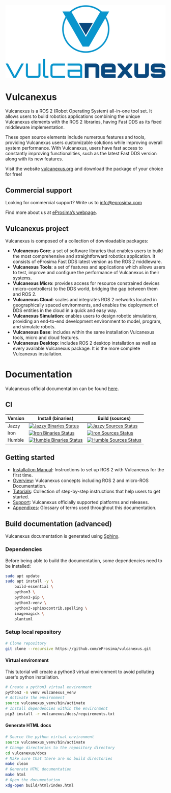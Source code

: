 <p align="center"><a href="https://vulcanexus.org/" target="_blank" rel="noopener noreferrer"><img src="resources/images/vulcanexus_banner.png"></a></p>

# Vulcanexus

Vulcanexus is a ROS 2 (Robot Operating System) all-in-one tool set. It allows users to build robotics applications combining the unique Vulcanexus elements with the ROS 2 libraries, having Fast DDS as its fixed middleware implementation.

These open source elements include numerous features and tools, providing Vulcanexus users customizable solutions while improving overall system performance. With Vulcanexus, users have fast access to constantly improving functionalities, such as the latest Fast DDS version along with its new features.

Visit the website [vulcanexus.org](https://vulcanexus.org/) and download the package of your choice for free!

## Commercial support

Looking for commercial support? Write us to info@eprosima.com

Find more about us at [eProsima’s webpage](https://eprosima.com/).

## Vulcanexus project

Vulcanexus is composed of a collection of downloadable packages:

*   **Vulcanexus Core**: a set of software libraries that enables users to build the most comprehensive and straightforward robotics application.
    It consists of eProsima Fast DDS latest version as the ROS 2 middleware.
*   **Vulcanexus Tools**: a set of features and applications which allows users to test, improve and configure the performance of Vulcanexus in their systems.
*   **Vulcanexus Micro**: provides access for resource constrained devices (micro-controllers) to the DDS world, bridging the gap between them and ROS 2.
*   **Vulcanexus Cloud**: scales and integrates ROS 2 networks located in geographically spaced environments, and enables the deployment of DDS entities in the cloud in a quick and easy way.
*   **Vulcanexus Simulation**: enables users to design robotic simulations, providing an end-to-end development environment to model, program, and simulate robots.
*   **Vulcanexus Base**: includes within the same installation Vulcanexus tools, micro and cloud features.
*   **Vulcanexus Desktop**: includes ROS 2 desktop installation as well as every available Vulcanexus package.
    It is the more complete Vulcanexus installation.

# Documentation

Vulcanexus official documentation can be found [here](https://docs.vulcanexus.org/en/latest/).

## CI

| Version | Install (binaries) | Build (sources) |
| - | - | - |
| Jazzy | [![Jazzy Binaries Status](https://img.shields.io/github/actions/workflow/status/eProsima/vulcanexus/jazzy_binaries_ubuntu.yaml?logo=github&logoSize=auto)](https://github.com/eProsima/vulcanexus/actions/workflows/jazzy_binaries_ubuntu.yaml) | [![Jazzy Sources Status](https://img.shields.io/github/actions/workflow/status/eProsima/vulcanexus/jazzy_sources_ubuntu.yaml?logo=github&logoSize=auto)](https://github.com/eProsima/vulcanexus/actions/workflows/jazzy_sources_ubuntu.yaml) |
| Iron | [![Iron Binaries Status](https://img.shields.io/github/actions/workflow/status/eProsima/vulcanexus/iron_binaries_ubuntu.yaml?logo=github&logoSize=auto)](https://github.com/eProsima/vulcanexus/actions/workflows/iron_binaries_ubuntu.yaml) | [![Iron Sources Status](https://img.shields.io/github/actions/workflow/status/eProsima/vulcanexus/iron_sources_ubuntu.yaml?logo=github&logoSize=auto)](https://github.com/eProsima/vulcanexus/actions/workflows/iron_sources_ubuntu.yaml) |
| Humble | [![Humble Binaries Status](https://img.shields.io/github/actions/workflow/status/eProsima/vulcanexus/humble_binaries_ubuntu.yaml?logo=github&logoSize=auto)](https://github.com/eProsima/vulcanexus/actions/workflows/humble_binaries_ubuntu.yaml) | [![Humble Sources Status](https://img.shields.io/github/actions/workflow/status/eProsima/vulcanexus/humble_sources_ubuntu.yaml?logo=github&logoSize=auto)](https://github.com/eProsima/vulcanexus/actions/workflows/humble_sources_ubuntu.yaml) |

## Getting started

*   [Installation Manual](https://docs.vulcanexus.org/en/latest/rst/installation/linux_binary_installation.html): Instructions to set up ROS 2 with Vulcanexus for the first time.
*   [Overview](https://docs.vulcanexus.org/en/latest/rst/introduction/introduction.html): Vulcanexus concepts including ROS 2 and micro-ROS Documentation.
*   [Tutorials](https://docs.vulcanexus.org/en/latest/rst/tutorials/core/ros2_tutorials.html): Collection of step-by-step instructions that help users to get started.
*   [Support](https://docs.vulcanexus.org/en/latest/rst/platforms/platforms.html): Vulcanexus officially supported platforms and releases.
*   [Appendixes](https://docs.vulcanexus.org/en/latest/rst/appendixes/glossary.html): Glossary of terms used throughout this documentation.


## Build documentation (advanced)

Vulcanexus documentation is generated using [Sphinx](https://www.sphinx-doc.org).

### Dependencies

Before being able to build the documentation, some dependencies need to be installed:

```bash
sudo apt update
sudo apt install -y \
    build-essential \
    python3 \
    python3-pip \
    python3-venv \
    python3-sphinxcontrib.spelling \
    imagemagick \
    plantuml
```

### Setup local repository

```bash
# Clone repository
git clone --recursive https://github.com/eProsima/vulcanexus.git
```

#### Virtual environment

This tutorial will create a python3 virtual environment to avoid polluting user's python installation.

```bash
# Create a python3 virtual environment
python3 -m venv vulcanexus_venv
# Activate the environment
source vulcanexus_venv/bin/activate
# Install dependencies within the environment
pip3 install -r vulcanexus/docs/requirements.txt
```

#### Generate HTML docs

```bash
# Source the python virtual environment
source vulcanexus_venv/bin/activate
# Change directories to the repository directory
cd vulcanexus/docs
# Make sure that there are no build directories
make clean
# Generate HTML documentation
make html
# Open the documentation
xdg-open build/html/index.html
```
